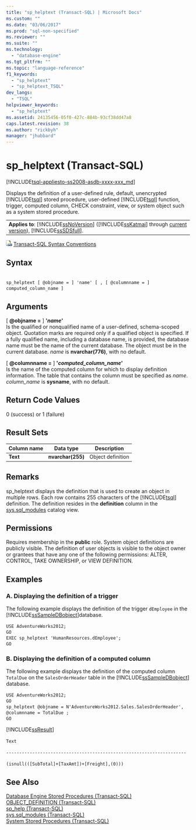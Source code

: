 ```yaml
---
title: "sp_helptext (Transact-SQL) | Microsoft Docs"
ms.custom: ""
ms.date: "03/06/2017"
ms.prod: "sql-non-specified"
ms.reviewer: ""
ms.suite: ""
ms.technology: 
  - "database-engine"
ms.tgt_pltfrm: ""
ms.topic: "language-reference"
f1_keywords: 
  - "sp_helptext"
  - "sp_helptext_TSQL"
dev_langs: 
  - "TSQL"
helpviewer_keywords: 
  - "sp_helptext"
ms.assetid: 24135456-05f0-427c-884b-93cf38dd47a8
caps.latest.revision: 38
ms.author: "rickbyh"
manager: "jhubbard"
---
```

# sp_helptext (Transact-SQL)
[!INCLUDE[tsql-appliesto-ss2008-asdb-xxxx-xxx_md](../../relational-databases/import-export/includes/tsql-appliesto-ss2008-asdb-xxxx-xxx-md.md)]

  Displays the definition of a user-defined rule, default, unencrypted [!INCLUDE[tsql](../../advanced-analytics/r-services/includes/tsql-md.md)] stored procedure, user-defined [!INCLUDE[tsql](../../advanced-analytics/r-services/includes/tsql-md.md)] function, trigger, computed column, CHECK constraint, view, or system object such as a system stored procedure.  
  
||  
|-|  
|**Applies to**: [!INCLUDE[ssNoVersion](../../advanced-analytics/r-services/includes/ssnoversion-md.md)] ([!INCLUDE[ssKatmai](../../analysis-services/data-mining/includes/sskatmai-md.md)] through [current version](http://go.microsoft.com/fwlink/p/?LinkId=299658)), [!INCLUDE[ssSDSfull](../../analysis-services/multidimensional-models/includes/sssdsfull-md.md)].|  
  
 ![Topic link icon](../../database-engine/configure/windows/media/topic-link.gif "Topic link icon") [Transact-SQL Syntax Conventions](../Topic/Transact-SQL%20Syntax%20Conventions%20\(Transact-SQL\).md)  
  
## Syntax  
  
```  
  
sp_helptext [ @objname = ] 'name' [ , [ @columnname = ] computed_column_name ]  
```  
  
## Arguments  
 [ **@objname =** ] **'***name***'**  
 Is the qualified or nonqualified name of a user-defined, schema-scoped object. Quotation marks are required only if a qualified object is specified. If a fully qualified name, including a database name, is provided, the database name must be the name of the current database. The object must be in the current database. *name* is **nvarchar(776)**, with no default.  
  
 [ **@columnname =** ] **'***computed_column_name***'**  
 Is the name of the computed column for which to display definition information. The table that contains the column must be specified as *name*. *column_name* is **sysname**, with no default.  
  
## Return Code Values  
 0 (success) or 1 (failure)  
  
## Result Sets  
  
|Column name|Data type|Description|  
|-----------------|---------------|-----------------|  
|**Text**|**nvarchar(255)**|Object definition|  
  
## Remarks  
 sp_helptext displays the definition that is used to create an object in multiple rows. Each row contains 255 characters of the [!INCLUDE[tsql](../../advanced-analytics/r-services/includes/tsql-md.md)] definition. The definition resides in the **definition** column in the [sys.sql_modules](../../relational-databases/system-catalog-views/sys.sql-modules-transact-sql.md) catalog view.  
  
## Permissions  
 Requires membership in the **public** role. System object definitions are publicly visible. The definition of user objects is visible to the object owner or grantees that have any one of the following permissions: ALTER, CONTROL, TAKE OWNERSHIP, or VIEW DEFINITION.  
  
## Examples  
  
### A. Displaying the definition of a trigger  
 The following example displays the definition of the trigger `dEmployee` in the [!INCLUDE[ssSampleDBobject](../../database-engine/availability-groups/windows/includes/sssampledbobject-md.md)]database.  
  
```  
USE AdventureWorks2012;  
GO  
EXEC sp_helptext 'HumanResources.dEmployee';  
GO  
```  
  
### B. Displaying the definition of a computed column  
 The following example displays the definition of the computed column `TotalDue` on the `SalesOrderHeader` table in the [!INCLUDE[ssSampleDBobject](../../database-engine/availability-groups/windows/includes/sssampledbobject-md.md)] database.  
  
```  
USE AdventureWorks2012;  
GO  
sp_helptext @objname = N'AdventureWorks2012.Sales.SalesOrderHeader', @columnname = TotalDue ;  
GO  
```  
  
 [!INCLUDE[ssResult](../../relational-databases/includes/ssresult-md.md)]  
  
 `Text`  
  
 `---------------------------------------------------------------------`  
  
 `(isnull(([SubTotal]+[TaxAmt])+[Freight],(0)))`  
  
## See Also  
 [Database Engine Stored Procedures &#40;Transact-SQL&#41;](../../relational-databases/system-stored-procedures/database-engine-stored-procedures-transact-sql.md)   
 [OBJECT_DEFINITION &#40;Transact-SQL&#41;](../../t-sql/functions/object-definition-transact-sql.md)   
 [sp_help &#40;Transact-SQL&#41;](../../relational-databases/system-stored-procedures/sp-help-transact-sql.md)   
 [sys.sql_modules &#40;Transact-SQL&#41;](../../relational-databases/system-catalog-views/sys.sql-modules-transact-sql.md)   
 [System Stored Procedures &#40;Transact-SQL&#41;](../../relational-databases/system-stored-procedures/system-stored-procedures-transact-sql.md)  
  
  